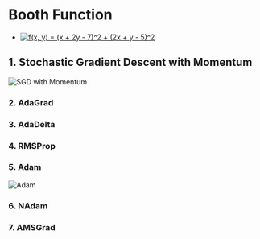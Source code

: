 # Booth Function
  - <a href="https://www.codecogs.com/eqnedit.php?latex=f(x,&space;y)&space;=&space;(x&space;&plus;&space;2y&space;-&space;7)^2&space;&plus;&space;(2x&space;&plus;&space;y&space;-&space;5)^2" target="_blank"><img src="https://latex.codecogs.com/gif.latex?f(x,&space;y)&space;=&space;(x&space;&plus;&space;2y&space;-&space;7)^2&space;&plus;&space;(2x&space;&plus;&space;y&space;-&space;5)^2" title="f(x, y) = (x + 2y - 7)^2 + (2x + y - 5)^2" /></a>
## 1. Stochastic Gradient Descent with Momentum
![SGD with Momentum](SGD%20with%20Momentum.gif)

### 2. AdaGrad

### 3. AdaDelta

### 4. RMSProp

### 5. Adam
![Adam](Adam.gif)

### 6. NAdam

### 7. AMSGrad
